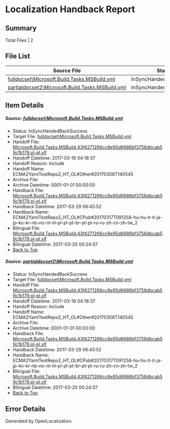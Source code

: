 # <a name='report-top'></a> Localization Handback Report

## Summary
 Total Files | 2

## File List
 Source File | Status | Details 
 ----------- | ------ | ------- 
 [fulldocset\Microsoft.Build.Tasks.MSBuild.yml](https://github.com/OpenLocalizationTestOrg/ECMA2YamlTestRepo2/blob/1e40a158586a88a698e0cb5342785002a56898b2/fulldocset/Microsoft.Build.Tasks.MSBuild.yml) | InSyncHandedBackSuccess | [Details](#2ed59e0dc5ea36f1040d694fcd2fea1c1f19561f74108)
 [partialdocset2\Microsoft.Build.Tasks.MSBuild.yml](https://github.com/OpenLocalizationTestOrg/ECMA2YamlTestRepo2/blob/9a577bbd8ead778fd4723fbdbce691e69b3b14d4/partialdocset2/Microsoft.Build.Tasks.MSBuild.yml) | InSyncHandedBackSuccess | [Details](#2ed59e0dc5ea36f1040d694fcd2fea1c1f19561f88199)

## Item Details
##### <a name='2ed59e0dc5ea36f1040d694fcd2fea1c1f19561f74108'></a> Source: [fulldocset\Microsoft.Build.Tasks.MSBuild.yml](https://github.com/OpenLocalizationTestOrg/ECMA2YamlTestRepo2/blob/1e40a158586a88a698e0cb5342785002a56898b2/fulldocset/Microsoft.Build.Tasks.MSBuild.yml)
* Status: InSyncHandedBackSuccess
* Target File: [fulldocset\Microsoft.Build.Tasks.MSBuild.yml](https://github.com/OpenLocalizationTestOrg/ECMA2YamlTestRepo2.pl-pl/blob/f539eacdcd6957a6f036674d0a8c611c4465a69a/fulldocset/Microsoft.Build.Tasks.MSBuild.yml)
* Handoff File: [Microsoft.Build.Tasks.MSBuild.43f4271266cc8e95d6686bf3758dbcab59c1b179.pl-pl.xlf](https://github.com/OpenLocalizationTestOrg/ECMA2YamlTestRepo2.handoff/blob/e0bae950e98135cef2d7202448267415a87ddd48/ol-handoff/OpenLocalizationTestOrg/ECMA2YamlTestRepo2.pl-pl/master/fulldocset/Microsoft.Build.Tasks.MSBuild.43f4271266cc8e95d6686bf3758dbcab59c1b179.pl-pl.xlf)
* Handoff Datetime: 2017-03-16 04:18:37
* Handoff Reason: Include
* Handoff Name: ECMA2YamlTestRepo2_HT_OL#Other#20170308T140545
* Archive File: 
* Archive Datetime: 0001-01-01 00:00:00
* Handback File: [Microsoft.Build.Tasks.MSBuild.43f4271266cc8e95d6686bf3758dbcab59c1b179.pl-pl.xlf](https://github.com/OpenLocalizationTestOrg/ECMA2YamlTestRepo2.handback/blob/a17371063703019a28ceb9945b3ed582a8a4d70a/ol-handback/OpenLocalizationTestOrg/ECMA2YamlTestRepo2.pl-pl/master/fulldocset/Microsoft.Build.Tasks.MSBuild.43f4271266cc8e95d6686bf3758dbcab59c1b179.pl-pl.xlf)
* Handback Datetime: 2017-03-29 06:45:52
* Handback Name: ECMA2YamlTestRepo2_HT_OL#CPub#20170317T091258-hu-hu-it-it-ja-jp-ko-kr-nb-no-nl-nl-pl-pl-pt-br-pt-pt-ru-ru-zh-cn-zh-tw_2
* Bilingual File: [Microsoft.Build.Tasks.MSBuild.43f4271266cc8e95d6686bf3758dbcab59c1b179.pl-pl.xlf](https://github.com/OpenLocalizationTestOrg/ECMA2YamlTestRepo2.handback/blob/4fdf0a99c4ed987d9146faa043a38d3729826753/ol-handback/OpenLocalizationTestOrg/ECMA2YamlTestRepo2.pl-pl/master/fulldocset/Microsoft.Build.Tasks.MSBuild.43f4271266cc8e95d6686bf3758dbcab59c1b179.pl-pl.xlf)
* Bilingual Datetime: 2017-03-20 00:24:07
* [Back to Top](#report-top)

##### <a name='2ed59e0dc5ea36f1040d694fcd2fea1c1f19561f88199'></a> Source: [partialdocset2\Microsoft.Build.Tasks.MSBuild.yml](https://github.com/OpenLocalizationTestOrg/ECMA2YamlTestRepo2/blob/9a577bbd8ead778fd4723fbdbce691e69b3b14d4/partialdocset2/Microsoft.Build.Tasks.MSBuild.yml)
* Status: InSyncHandedBackSuccess
* Target File: [fulldocset\Microsoft.Build.Tasks.MSBuild.yml](https://github.com/OpenLocalizationTestOrg/ECMA2YamlTestRepo2.pl-pl/blob/f539eacdcd6957a6f036674d0a8c611c4465a69a/fulldocset/Microsoft.Build.Tasks.MSBuild.yml)
* Handoff File: [Microsoft.Build.Tasks.MSBuild.43f4271266cc8e95d6686bf3758dbcab59c1b179.pl-pl.xlf](https://github.com/OpenLocalizationTestOrg/ECMA2YamlTestRepo2.handoff/blob/e0bae950e98135cef2d7202448267415a87ddd48/ol-handoff/OpenLocalizationTestOrg/ECMA2YamlTestRepo2.pl-pl/master/fulldocset/Microsoft.Build.Tasks.MSBuild.43f4271266cc8e95d6686bf3758dbcab59c1b179.pl-pl.xlf)
* Handoff Datetime: 2017-03-16 04:18:37
* Handoff Reason: Include
* Handoff Name: ECMA2YamlTestRepo2_HT_OL#Other#20170308T140545
* Archive File: 
* Archive Datetime: 0001-01-01 00:00:00
* Handback File: [Microsoft.Build.Tasks.MSBuild.43f4271266cc8e95d6686bf3758dbcab59c1b179.pl-pl.xlf](https://github.com/OpenLocalizationTestOrg/ECMA2YamlTestRepo2.handback/blob/a17371063703019a28ceb9945b3ed582a8a4d70a/ol-handback/OpenLocalizationTestOrg/ECMA2YamlTestRepo2.pl-pl/master/fulldocset/Microsoft.Build.Tasks.MSBuild.43f4271266cc8e95d6686bf3758dbcab59c1b179.pl-pl.xlf)
* Handback Datetime: 2017-03-29 06:45:52
* Handback Name: ECMA2YamlTestRepo2_HT_OL#CPub#20170317T091258-hu-hu-it-it-ja-jp-ko-kr-nb-no-nl-nl-pl-pl-pt-br-pt-pt-ru-ru-zh-cn-zh-tw_2
* Bilingual File: [Microsoft.Build.Tasks.MSBuild.43f4271266cc8e95d6686bf3758dbcab59c1b179.pl-pl.xlf](https://github.com/OpenLocalizationTestOrg/ECMA2YamlTestRepo2.handback/blob/4fdf0a99c4ed987d9146faa043a38d3729826753/ol-handback/OpenLocalizationTestOrg/ECMA2YamlTestRepo2.pl-pl/master/fulldocset/Microsoft.Build.Tasks.MSBuild.43f4271266cc8e95d6686bf3758dbcab59c1b179.pl-pl.xlf)
* Bilingual Datetime: 2017-03-20 00:24:07
* [Back to Top](#report-top)


## Error Details

Generated by OpenLocalization.
